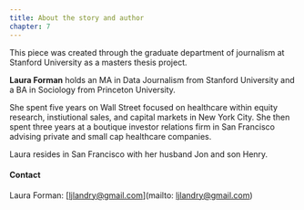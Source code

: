 ```yaml
---
title: About the story and author
chapter: 7
---
```


This piece was created through the graduate department of journalism at Stanford University as a masters thesis project. 


<div id="about-author"></div>

__Laura Forman__ holds an MA in Data Journalism from Stanford University and a BA in Sociology from Princeton University. 

She spent five years on Wall Street focused on healthcare within equity research, instiutional sales, and capital markets in New York City. She then spent three years at a boutique investor relations firm in San Francisco advising private and small cap healthcare companies. 

Laura resides in San Francisco with her husband Jon and son Henry. 

#### Contact 

Laura Forman: [ljlandry@gmail.com](mailto: ljlandry@gmail.com)

